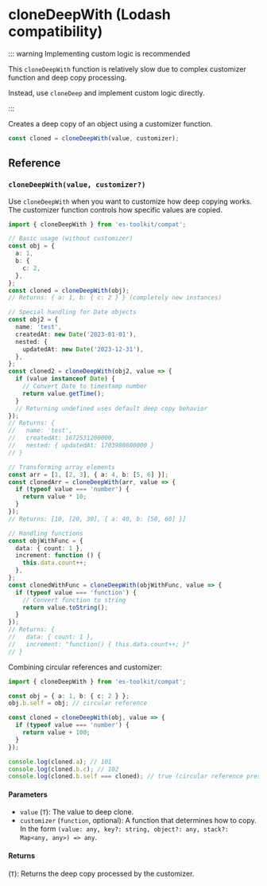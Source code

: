 # cloneDeepWith (Lodash compatibility)

::: warning Implementing custom logic is recommended

This `cloneDeepWith` function is relatively slow due to complex customizer function and deep copy processing.

Instead, use `cloneDeep` and implement custom logic directly.

:::

Creates a deep copy of an object using a customizer function.

```typescript
const cloned = cloneDeepWith(value, customizer);
```

## Reference

### `cloneDeepWith(value, customizer?)`

Use `cloneDeepWith` when you want to customize how deep copying works. The customizer function controls how specific values are copied.

```typescript
import { cloneDeepWith } from 'es-toolkit/compat';

// Basic usage (without customizer)
const obj = {
  a: 1,
  b: {
    c: 2,
  },
};
const cloned = cloneDeepWith(obj);
// Returns: { a: 1, b: { c: 2 } } (completely new instances)

// Special handling for Date objects
const obj2 = {
  name: 'test',
  createdAt: new Date('2023-01-01'),
  nested: {
    updatedAt: new Date('2023-12-31'),
  },
};
const cloned2 = cloneDeepWith(obj2, value => {
  if (value instanceof Date) {
    // Convert Date to timestamp number
    return value.getTime();
  }
  // Returning undefined uses default deep copy behavior
});
// Returns: {
//   name: 'test',
//   createdAt: 1672531200000,
//   nested: { updatedAt: 1703980800000 }
// }

// Transforming array elements
const arr = [1, [2, 3], { a: 4, b: [5, 6] }];
const clonedArr = cloneDeepWith(arr, value => {
  if (typeof value === 'number') {
    return value * 10;
  }
});
// Returns: [10, [20, 30], { a: 40, b: [50, 60] }]

// Handling functions
const objWithFunc = {
  data: { count: 1 },
  increment: function () {
    this.data.count++;
  },
};
const clonedWithFunc = cloneDeepWith(objWithFunc, value => {
  if (typeof value === 'function') {
    // Convert function to string
    return value.toString();
  }
});
// Returns: {
//   data: { count: 1 },
//   increment: "function() { this.data.count++; }"
// }
```

Combining circular references and customizer:

```typescript
import { cloneDeepWith } from 'es-toolkit/compat';

const obj = { a: 1, b: { c: 2 } };
obj.b.self = obj; // circular reference

const cloned = cloneDeepWith(obj, value => {
  if (typeof value === 'number') {
    return value + 100;
  }
});

console.log(cloned.a); // 101
console.log(cloned.b.c); // 102
console.log(cloned.b.self === cloned); // true (circular reference preserved)
```

#### Parameters

- `value` (`T`): The value to deep clone.
- `customizer` (`function`, optional): A function that determines how to copy. In the form `(value: any, key?: string, object?: any, stack?: Map<any, any>) => any`.

#### Returns

(`T`): Returns the deep copy processed by the customizer.
